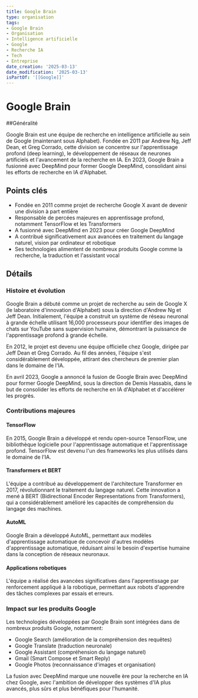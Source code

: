```yaml
---
title: Google Brain
type: organisation
tags:
- Google Brain
- Organisation
- Intelligence artificielle
- Google
- Recherche IA
- Tech
- Entreprise
date_creation: '2025-03-13'
date_modification: '2025-03-13'
isPartOf: '[[Google]]'
---
```

# Google Brain

##Généralité

Google Brain est une équipe de recherche en intelligence artificielle au sein de Google (maintenant sous Alphabet). Fondée en 2011 par Andrew Ng, Jeff Dean, et Greg Corrado, cette division se concentre sur l'apprentissage profond (deep learning), le développement de réseaux de neurones artificiels et l'avancement de la recherche en IA. En 2023, Google Brain a fusionné avec DeepMind pour former Google DeepMind, consolidant ainsi les efforts de recherche en IA d'Alphabet.

## Points clés

- Fondée en 2011 comme projet de recherche Google X avant de devenir une division à part entière
- Responsable de percées majeures en apprentissage profond, notamment TensorFlow et les Transformers
- A fusionné avec DeepMind en 2023 pour créer Google DeepMind
- A contribué significativement aux avancées en traitement du langage naturel, vision par ordinateur et robotique
- Ses technologies alimentent de nombreux produits Google comme la recherche, la traduction et l'assistant vocal

## Détails

### Histoire et évolution

Google Brain a débuté comme un projet de recherche au sein de Google X (le laboratoire d'innovation d'Alphabet) sous la direction d'Andrew Ng et Jeff Dean. Initialement, l'équipe a construit un système de réseau neuronal à grande échelle utilisant 16,000 processeurs pour identifier des images de chats sur YouTube sans supervision humaine, démontrant la puissance de l'apprentissage profond à grande échelle.

En 2012, le projet est devenu une équipe officielle chez Google, dirigée par Jeff Dean et Greg Corrado. Au fil des années, l'équipe s'est considérablement développée, attirant des chercheurs de premier plan dans le domaine de l'IA.

En avril 2023, Google a annoncé la fusion de Google Brain avec DeepMind pour former Google DeepMind, sous la direction de Demis Hassabis, dans le but de consolider les efforts de recherche en IA d'Alphabet et d'accélérer les progrès.

### Contributions majeures

#### TensorFlow
En 2015, Google Brain a développé et rendu open-source TensorFlow, une bibliothèque logicielle pour l'apprentissage automatique et l'apprentissage profond. TensorFlow est devenu l'un des frameworks les plus utilisés dans le domaine de l'IA.

#### Transformers et BERT
L'équipe a contribué au développement de l'architecture Transformer en 2017, révolutionnant le traitement du langage naturel. Cette innovation a mené à BERT (Bidirectional Encoder Representations from Transformers), qui a considérablement amélioré les capacités de compréhension du langage des machines.

#### AutoML
Google Brain a développé AutoML, permettant aux modèles d'apprentissage automatique de concevoir d'autres modèles d'apprentissage automatique, réduisant ainsi le besoin d'expertise humaine dans la conception de réseaux neuronaux.

#### Applications robotiques
L'équipe a réalisé des avancées significatives dans l'apprentissage par renforcement appliqué à la robotique, permettant aux robots d'apprendre des tâches complexes par essais et erreurs.

### Impact sur les produits Google

Les technologies développées par Google Brain sont intégrées dans de nombreux produits Google, notamment:
- Google Search (amélioration de la compréhension des requêtes)
- Google Translate (traduction neuronale)
- Google Assistant (compréhension du langage naturel)
- Gmail (Smart Compose et Smart Reply)
- Google Photos (reconnaissance d'images et organisation)

La fusion avec DeepMind marque une nouvelle ère pour la recherche en IA chez Google, avec l'ambition de développer des systèmes d'IA plus avancés, plus sûrs et plus bénéfiques pour l'humanité.